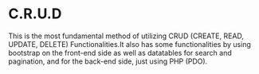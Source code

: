 # C.R.U.D
This is the most fundamental method of utilizing CRUD (CREATE, READ, UPDATE, DELETE) Functionalities.It also has some functionalities by using bootstrap on the front-end side as well as datatables for search and pagination, and for the back-end side, just using PHP (PDO).
